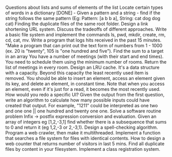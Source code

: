 Questions about lists and sums of elements of the list
Locate certain types of words in a dictionary
[DONE] - Given a pattern and a string - find if the string follows the same pattern (Eg: Pattern: [a b b a], String: cat dog dog cat)
Finding the duplicate files of the same root folder.
Design a link shortening URL system. Discuss the tradeoffs of different approaches.
Write a basic file system and implement the commands ls, pwd, mkdir, create, rm, cd, cat, mv.
Write a program that logs hits received in the past 15 minutes.
"Make a program that can print out the text form of numbers from 1 - 1000 (ex. 20 is "twenty", 105 is "one hundred and five").
Find the sum to a target in an array
You have a number of meetings (with their start and end times). You need to schedule them using the minimum number of rooms. Return the list of meetings in every room.
Design an LRU cache. It's a data structure with a capacity. Beyond this capacity the least recently used item is removed. You should be able to insert an element, access an element given its key, and delete an element, in constant time. Note that when you access an element, even if it's just for a read, it becomes the most recently used.
How would you redo a specific UI?
Given the output from the first question, write an algorithm to calculate how many possible inputs could have created that output. For example, "1211" could be interpreted as one two and one one || one hundred and twenty one one.
Solve a software routine problem
Infix -> postfix expression conversion and evaluation.
Given an array of integers eg [1,2,-3,1] find whether there is a subsequence that sums to 0 and return it (eg 1,2,-3 or 2,-3,1).
Design a spell-checking algorithm.
Program a web crawler, then make it multithreaded.
Implement a function that searches a file system for files with identical contents.
How to design a web counter that returns number of visitors in last 5 mins.
Find all duplicate files by content in your filesystem.
Implement a class registration system.